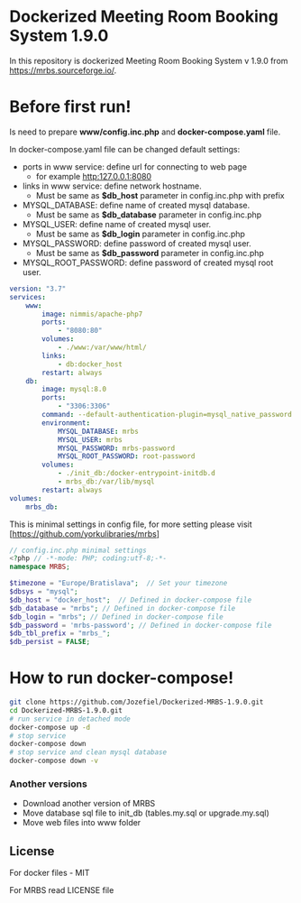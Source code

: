﻿
# Dockerized Meeting Room Booking System 1.9.0

In this repository is dockerized Meeting Room Booking System v 1.9.0 from https://mrbs.sourceforge.io/.

# Before first run!
Is need to prepare **www/config.inc.php** and **docker-compose.yaml** file. 

In docker-compose.yaml file can be changed default settings:
  - ports in www service: define url for connecting to web page 
	  - for example <http:127.0.0.1:8080>
  - links in www service: define network hostname.
	  - Must be same as **$db_host** parameter in config.inc.php with prefix
  - MYSQL_DATABASE: define name of created mysql database.
	  -  Must be same as **$db_database** parameter in config.inc.php
  - MYSQL_USER: define name of created mysql user. 
	  -  Must be same as **$db_login** parameter in config.inc.php
  - MYSQL_PASSWORD: define password of created mysql user. 
	  - Must be same as **$db_password** parameter in config.inc.php
  - MYSQL_ROOT_PASSWORD: define password of created mysql root user.

```yaml
version: "3.7"
services:
    www:
        image: nimmis/apache-php7
        ports: 
            - "8080:80"
        volumes:
            - ./www:/var/www/html/
        links:
            - db:docker_host
        restart: always 
    db:
        image: mysql:8.0
        ports: 
            - "3306:3306"
        command: --default-authentication-plugin=mysql_native_password
        environment:
            MYSQL_DATABASE: mrbs
            MYSQL_USER: mrbs
            MYSQL_PASSWORD: mrbs-password
            MYSQL_ROOT_PASSWORD: root-password 
        volumes:
            - ./init_db:/docker-entrypoint-initdb.d
            - mrbs_db:/var/lib/mysql
        restart: always 
volumes:
    mrbs_db:
```

This is minimal settings in config file, for more setting please visit [https://github.com/yorkulibraries/mrbs]

```php
// config.inc.php minimal settings
<?php // -*-mode: PHP; coding:utf-8;-*-
namespace MRBS;

$timezone = "Europe/Bratislava";  // Set your timezone
$dbsys = "mysql";
$db_host = "docker_host";  // Defined in docker-compose file
$db_database = "mrbs"; // Defined in docker-compose file
$db_login = "mrbs"; // Defined in docker-compose file
$db_password = 'mrbs-password'; // Defined in docker-compose file
$db_tbl_prefix = "mrbs_";
$db_persist = FALSE;
```

# How to run docker-compose!

```sh
git clone https://github.com/Jozefiel/Dockerized-MRBS-1.9.0.git
cd Dockerized-MRBS-1.9.0.git
# run service in detached mode
docker-compose up -d 
# stop service
docker-compose down 
# stop service and clean mysql database
docker-compose down -v
```

### Another versions

 - Download another version of MRBS
 - Move database sql file to init_db (tables.my.sql or upgrade.my.sql)
 - Move web files into www folder

License
----
For docker files - MIT

For MRBS read LICENSE file

[https://github.com/yorkulibraries/mrbs]: <https://github.com/yorkulibraries/mrbs/blob/master/web/systemdefaults.inc.php>

